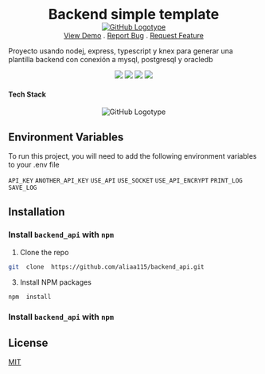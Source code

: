 <h1  align="center" style="text-align:center; margin:0; padding:0">Backend simple template</h1>
<p  align="center" style="text-align:center; margin:0px; padding:0px">
<a style="text-align:center; margin:0px; padding:0px" href="https://github.com/aliaa115/backend_api">
<img alt="GitHub Logotype" src="https://img.shields.io/badge/proyecto-grey?logo=github">
</a>
<br/>
<a  href="https://github.com/aliaa115/backend_api">View Demo</a> .
<a  href="https://github.com/aliaa115/backend_api/issues">Report Bug</a> .
<a  href="https://github.com/aliaa115/backend_api/issues">Request Feature</a>
</p>

Proyecto usando nodej, express, typescript y knex para generar una plantilla backend con conexión a mysql, postgresql y oracledb

<p  align="center" style="text-align:center; margin:0px; padding:0px">
<img src="https://img.shields.io/github/contributors/aliaa115/backend_api?color=dark-green">
<img src="https://img.shields.io/github/issues/aliaa115/backend_api">
<img src="https://img.shields.io/github/downloads/aliaa115/backend_api/total">
<img src="https://img.shields.io/github/license/aliaa115/backend_api">
</p>
  
#### Tech Stack
<p  align="center" style="text-align:center; margin:0px; padding:0px">
<img alt="GitHub Logotype" src="https://img.shields.io/badge/node--js-node?logo=node.js&color=grey">
</p>

## Environment Variables

To run this project, you will need to add the following environment variables to your .env file

`API_KEY`
`ANOTHER_API_KEY`
`USE_API`
`USE_SOCKET`
`USE_API_ENCRYPT`
`PRINT_LOG`
`SAVE_LOG`

## Installation

### Install `backend_api` with `npm`

1. Clone the repo

```bash
git  clone  https://github.com/aliaa115/backend_api.git
```

3. Install NPM packages

```sh
npm  install
```

### Install `backend_api` with `npm`

## License

[MIT](https://choosealicense.com/licenses/mit/)
